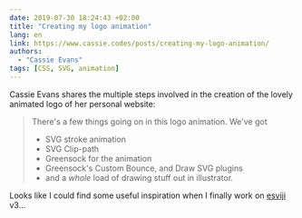 ```yaml
---
date: 2019-07-30 18:24:43 +02:00
title: "Creating my logo animation"
lang: en
link: https://www.cassie.codes/posts/creating-my-logo-animation/
authors:
  - "Cassie Evans"
tags: [CSS, SVG, animation]
---
```


Cassie Evans shares the multiple steps involved in the creation of the lovely animated logo of her personal website:

> There's a few things going on in this logo animation. We've got
>
> - SVG stroke animation
> - SVG Clip-path
> - Greensock for the animation
> - Greensock's Custom Bounce, and Draw SVG plugins
> - and a *whole* load of drawing stuff out in illustrator.

Looks like I could find some useful inspiration when I finally work on [esviji](https://esviji.com/) v3…

